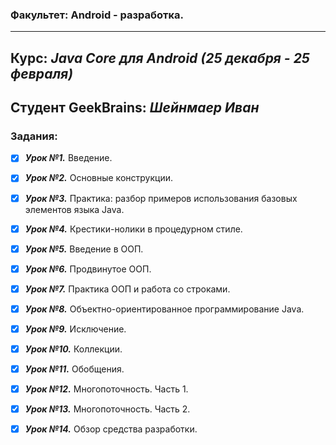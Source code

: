 ### Факультет: Android - разработка.
---
Курс: ***Java Core для Android (25 декабря - 25 февраля)***
---
Студент GeekBrains: ***Шейнмаер Иван***
---
### Задания:
- [X] ***Урок №1.*** Введение.
- [X] ***Урок №2.*** Основные конструкции.
- [X] ***Урок №3.*** Практика: разбор примеров использования базовых элементов языка Java.
- [X] ***Урок №4.*** Крестики-нолики в процедурном стиле.
- [X] ***Урок №5.*** Введение в ООП.
- [X] ***Урок №6.*** Продвинутое ООП.
- [X] ***Урок №7.*** Практика ООП и работа со строками.
- [X] ***Урок №8.*** Объектно-ориентированное программирование Java.
- [X] ***Урок №9.*** Исключение. 
- [X] ***Урок №10.*** Коллекции.
- [X] ***Урок №11.*** Обобщения.
- [X] ***Урок №12.*** Многопоточность. Часть 1.
- [X] ***Урок №13.*** Многопоточность. Часть 2.
- [X] ***Урок №14.*** Обзор средства разработки.


 
